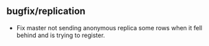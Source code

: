 ## bugfix/replication

* Fix master not sending anonymous replica some rows when it fell behind and
  is trying to register.
